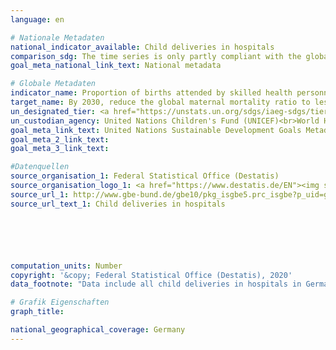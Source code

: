 ```yaml
---
language: en

# Nationale Metadaten
national_indicator_available: Child deliveries in hospitals
comparison_sdg: The time series is only partly compliant with the global metadata.
goal_meta_national_link_text: National metadata

# Globale Metadaten
indicator_name: Proportion of births attended by skilled health personnel
target_name: By 2030, reduce the global maternal mortality ratio to less than 70 per 100,000 live births
un_designated_tier: <a href="https://unstats.un.org/sdgs/iaeg-sdgs/tier-classification/" title="Click here for more information on the UN tier classification.">Tier I</a>
un_custodian_agency: United Nations Children's Fund (UNICEF)<br>World Health Organization (WHO)
goal_meta_link_text: United Nations Sustainable Development Goals Metadata
goal_meta_2_link_text: 
goal_meta_3_link_text: 

#Datenquellen
source_organisation_1: Federal Statistical Office (Destatis)
source_organisation_logo_1: <a href="https://www.destatis.de/EN"><img src="https://g205sdgs.github.io/sdg-indicators/public/OrgImgEn/destatis.png" alt="Logo destatis" style="height:60px; width:148px" /></a>
source_url_1: http://www.gbe-bund.de/gbe10/pkg_isgbe5.prc_isgbe?p_uid=gast&p_aid=0&p_sprache=E
source_url_text_1: Child deliveries in hospitals






computation_units: Number
copyright: '&copy; Federal Statistical Office (Destatis), 2020'
data_footnote: "Data include all child deliveries in hospitals in Germany - regardless of the mother's place of residence."

# Grafik Eigenschaften
graph_title: 

national_geographical_coverage: Germany
---
```


<span></span>